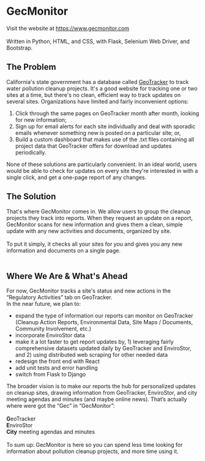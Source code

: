 # GecMonitor

Visit the website at https://www.gecmonitor.com
<br>
<br>
Written in Python, HTML, and CSS, with Flask, Selenium Web Driver, and Bootstrap.

## The Problem
California's state government has a database called <a href="https://geotracker.waterboards.ca.gov">GeoTracker</a> to track water pollution cleanup projects. It's a good 
website for tracking one or two sites at a time, but there's no clean, efficient way to track updates on several sites. Organizations have limited and fairly inconvenient options: 
1) Click through the same pages on GeoTracker month after month, looking for new information; 
2) Sign up for email alerts for each site individually and deal with sporadic 
emails whenever something new is posted on a particular site; or, 
3) Build a custom dashboard that makes use of the .txt files containing all project data that GeoTracker offers for download and updates periodically.

None of these solutions are particularly convenient. In an ideal world, users would be able to check for updates on every site they're interested in with a single click, and get a one-page
report of any changes. 


## The Solution
That's where GecMonitor comes in. We allow users to group the cleanup projects they track into reports. When they request an update on a report, GecMonitor scans for new information 
and gives them a clean, simple update with any new activities and documents, organized by site.
<br>
<br>
To put it simply, it checks all your sites for you and gives you any new information and documents on a single page.
<br>
<br>
## Where We Are & What's Ahead
For now, GecMonitor tracks a site's status and new actions in the “Regulatory Activities” tab on GeoTracker.
<br>
In the near future, we plan to: 
<ul> 
  <li>expand the type of information our reports can monitor on GeoTracker (Cleanup Action Reports, Environmental Data, Site Maps / Documents, Community Involvement, etc.) </li>
  <li>incorporate EnviroStor data</li> 
  <li>make it a lot faster to get report updates by, 1) leveraging fairly comprehensive datasets updated daily by GeoTracker and EnviroStor, and 2) using distributed web scraping for other needed data</li>
  <li>redesign the front end with React</li>
  <li>add unit tests and error handling</li>
  <li>switch from Flask to Django</li>
</ul>
The broader vision is to make our reports the hub for personalized updates on cleanup sites, drawing information from GeoTracker, EnviroStor, and city meeting agendas and minutes (and maybe online news). 
That’s actually where were got the “Gec” in “GecMonitor”:
<br>
<br>
<strong>G</strong>eoTracker
<br>
<strong>E</strong>nviroStor
<br>
<strong>City</strong> meeting agendas and minutes
<br>
<br>
To sum up: GecMonitor is here so you can spend less time looking for information about pollution cleanup projects, and more time using it.
